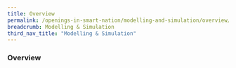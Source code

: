 ```yaml
---
title: Overview
permalink: /openings-in-smart-nation/modelling-and-simulation/overview/
breadcrumb: Modelling & Simulation
third_nav_title: "Modelling & Simulation"
---
```


### **Overview**
